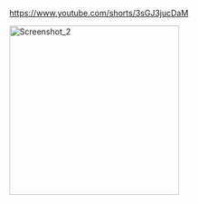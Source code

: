https://www.youtube.com/shorts/3sGJ3jucDaM

<img width="300" alt="Screenshot_2" src="https://github.com/offpic/DIGITAL-CLOCK-ST7735-STM32/assets/31142397/b14ed47c-59aa-4647-b5d9-f37d7879bd9b">
